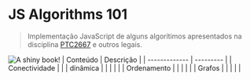 # JS Algorithms 101

> Implementação JavaScript de alguns algorítimos apresentados na disciplina [PTC2667](https://uspdigital.usp.br/jupiterweb/obterDisciplina?sgldis=PTC2667&codcur=3031&codhab=150) e outros legais.

![A shiny book!](http://i.imgur.com/9hNJXAC.png)
|    Conteúdo   | Descrição |
| ------------- | --------- |
| Conectividade |           |
| dinâmica      |           |
|               |           |
| Ordenamento   |           |
|               |           |
| Grafos        |           |
|               |           |
